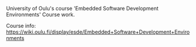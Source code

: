 University of Oulu's course 'Embedded Software Development Environments' Course work.

Course info: https://wiki.oulu.fi/display/esde/Embedded+Software+Development+Environments

